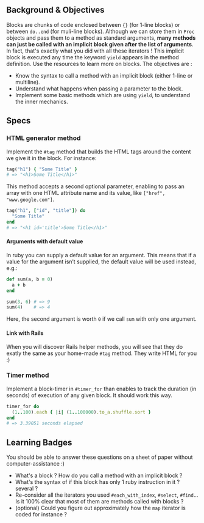 ## Background & Objectives

Blocks are chunks of code enclosed between `{}` (for 1-line blocks) or between `do..end` (for muli-line blocks).
Although we can store them in `Proc` objects and pass them to a method as standard arguments, **many methods can just be called with an implicit block given after the list of arguments**. In fact, that's exactly what you did with all these iterators ! This implicit block is executed any time the keyword `yield` appears in the method definition. Use the resources to learn more on blocks. The objectives are :

- Know the syntax to call a method with an implicit block (either 1-line or multiline).
- Understand what happens when passing a parameter to the block.
- Implement some basic methods which are using `yield`, to understand the inner mechanics.


## Specs

### HTML generator method

Implement the `#tag` method that builds the HTML tags around the content we give it in the block. For instance:

```ruby
tag("h1") { "Some Title" }
# => "<h1>Some Title</h1>"
```

This method accepts a second optional parameter, enabling to pass an array with one HTML attribute name and its value,
like `["href", "www.google.com"]`.

```ruby
tag("h1", ["id", "title"]) do
  "Some Title"
end
# => "<h1 id='title'>Some Title</h1>"
```

#### Arguments with default value

In ruby you can supply a default value for an argument. This means that if a value for the argument isn’t supplied, the default value will be used instead, e.g.:

```ruby
def sum(a, b = 0)
  a + b
end

sum(3, 6) # => 9
sum(4)    # => 4
```

Here, the second argument is worth `0` if we call `sum` with only one argument.

#### Link with Rails

When you will discover Rails helper methods, you will see that they do exatly the same as your home-made `#tag` method. They write HTML for you :)


### Timer method

Implement a block-timer in `#timer_for` than enables to track the duration (in seconds) of execution of any given block. It should work this way.

```ruby
timer_for do
  (1..100).each { |i| (1..100000).to_a.shuffle.sort }
end
# => 3.39051 seconds elapsed
```

## Learning Badges

You should be able to answer these questions on a sheet of paper without computer-assistance :)

- What's a block ? How do you call a method with an implicit block ?
- What's the syntax of if this block has only 1 ruby instruction in it ? several ?
- Re-consider all the iterators you used `#each_with_index`, `#select`, `#find`... Is it 100% clear that most of them are methods called with blocks ?
- (optional) Could you figure out approximately how the `map` iterator is coded for instance ?
